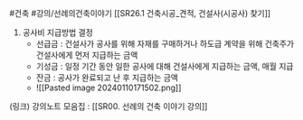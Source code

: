 #건축 #강의/선례의건축이야기 
[[SR26.1 건축시공_견적, 건설사(시공사) 찾기]]
1. 공사비 지급방법 결정
	- 선급금 : 건설사가 공사를 위해 자재를 구매하거나 하도급 계약을 위해 건축주가 건설사에게 먼저 지급하는 금액
	- 기성금 : 일정 기간 동안 일한 공사에 대해 건설사에게 지급하는 금액, 매월 지급 
	- 잔금 : 공사가 완료되고 난 후 지급하는 금액
	- ![[Pasted image 20240110171502.png]]
	
(링크) 강의노트 모음집 : [[SR00. 선례의 건축 이야기 강의]]